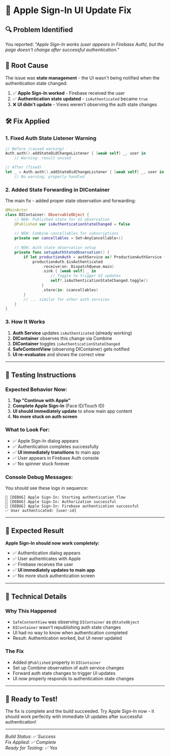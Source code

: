 # 🍎 Apple Sign-In UI Update Fix

## 🔍 **Problem Identified**

You reported: *"Apple Sign-In works (user appears in Firebase Auth), but the page doesn't change after successful authentication."*

## 🎯 **Root Cause**

The issue was **state management** - the UI wasn't being notified when the authentication state changed:

1. ✅ **Apple Sign-In worked** - Firebase received the user
2. ✅ **Authentication state updated** - `isAuthenticated` became `true`
3. ❌ **UI didn't update** - Views weren't observing the auth state changes

## 🛠️ **Fix Applied**

### **1. Fixed Auth State Listener Warning**
```swift
// Before (caused warning)
Auth.auth().addStateDidChangeListener { [weak self] _, user in
    // Warning: result unused

// After (fixed)
let _ = Auth.auth().addStateDidChangeListener { [weak self] _, user in
    // No warning, properly handled
```

### **2. Added State Forwarding in DIContainer**
The main fix - added proper state observation and forwarding:

```swift
@MainActor
class DIContainer: ObservableObject {
    // NEW: Published state for UI observation
    @Published var isAuthenticationStateChanged = false
    
    // NEW: Combine cancellables for subscriptions
    private var cancellables = Set<AnyCancellable>()
    
    // NEW: Auth state observation setup
    private func setupAuthStateObservation() {
        if let productionAuth = authService as? ProductionAuthService {
            productionAuth.$isAuthenticated
                .receive(on: DispatchQueue.main)
                .sink { [weak self] _ in
                    // Toggle to trigger UI updates
                    self?.isAuthenticationStateChanged.toggle()
                }
                .store(in: &cancellables)
        }
        // ... similar for other auth services
    }
}
```

### **3. How It Works**
1. **Auth Service** updates `isAuthenticated` (already working)
2. **DIContainer** observes this change via Combine
3. **DIContainer** toggles `isAuthenticationStateChanged` 
4. **SafeContentView** (observing DIContainer) gets notified
5. **UI re-evaluates** and shows the correct view

---

## 🧪 **Testing Instructions**

### **Expected Behavior Now:**
1. **Tap "Continue with Apple"** 
2. **Complete Apple Sign-In** (Face ID/Touch ID)
3. **UI should immediately update** to show main app content
4. **No more stuck on auth screen**

### **What to Look For:**
- ✅ Apple Sign-In dialog appears
- ✅ Authentication completes successfully  
- ✅ **UI immediately transitions** to main app
- ✅ User appears in Firebase Auth console
- ✅ No spinner stuck forever

### **Console Debug Messages:**
You should see these logs in sequence:
```
🍎 [DEBUG] Apple Sign-In: Starting authentication flow
🍎 [DEBUG] Apple Sign-In: Authorization successful
🍎 [DEBUG] Apple Sign-In: Firebase authentication successful
✅ User authenticated: [user-id]
```

---

## 🎉 **Expected Result**

**Apple Sign-In should now work completely:**
- ✅ Authentication dialog appears
- ✅ User authenticates with Apple
- ✅ Firebase receives the user
- ✅ **UI immediately updates to main app**
- ✅ No more stuck authentication screen

---

## 🔧 **Technical Details**

### **Why This Happened**
- `SafeContentView` was observing `DIContainer` as `@StateObject`
- `DIContainer` wasn't republishing auth state changes
- UI had no way to know when authentication completed
- Result: Authentication worked, but UI never updated

### **The Fix**
- Added `@Published` property in `DIContainer`
- Set up Combine observation of auth service changes
- Forward auth state changes to trigger UI updates
- UI now properly responds to authentication state changes

---

## 🚀 **Ready to Test!**

The fix is complete and the build succeeded. Try Apple Sign-In now - it should work perfectly with immediate UI updates after successful authentication!

---

*Build Status: ✅ Success*  
*Fix Applied: ✅ Complete*  
*Ready for Testing: ✅ Yes*
